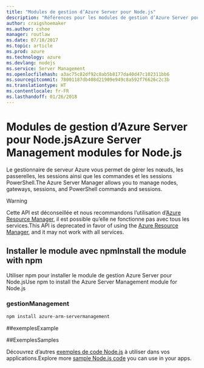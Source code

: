 ```yaml
---
title: "Modules de gestion d’Azure Server pour Node.js"
description: "Références pour les modules de gestion d’Azure Server pour Node.js"
author: craigshoemaker
ms.author: cshoe
manager: routlaw
ms.date: 07/18/2017
ms.topic: article
ms.prod: azure
ms.technology: azure
ms.devlang: nodejs
ms.service: Server Management
ms.openlocfilehash: a3ac75c82df92c8ab5b8177da40d47c102311bb6
ms.sourcegitcommit: 78001187db408d21909e949c8a592f76626c2c3b
ms.translationtype: HT
ms.contentlocale: fr-FR
ms.lasthandoff: 01/26/2018
---
```

# <a name="azure-server-management-modules-for-nodejs"></a><span data-ttu-id="22af4-103">Modules de gestion d’Azure Server pour Node.js</span><span class="sxs-lookup"><span data-stu-id="22af4-103">Azure Server Management modules for Node.js</span></span>

<span data-ttu-id="22af4-104">Le gestionnaire de serveur Azure vous permet de gérer les nœuds, les passerelles, les sessions ainsi que les commandes et les sessions PowerShell.</span><span class="sxs-lookup"><span data-stu-id="22af4-104">The Azure Server Manager allows you to manage nodes, gateways, sessions, and PowerShell commands and sessions.</span></span>

> [!WARNING]
> <span data-ttu-id="22af4-105">Cette API est déconseillée et nous recommandons l’utilisation d’[Azure Resource Manager](/javascript/api/overview/azure/resources), il est possible qu’elle ne fonctionne pas avec tous les services.</span><span class="sxs-lookup"><span data-stu-id="22af4-105">This API is deprecated in favor of using the [Azure Resource Manager](/javascript/api/overview/azure/resources), and it may not work with all services.</span></span>

## <a name="install-the-module-with-npm"></a><span data-ttu-id="22af4-106">Installer le module avec npm</span><span class="sxs-lookup"><span data-stu-id="22af4-106">Install the module with npm</span></span>

<span data-ttu-id="22af4-107">Utiliser npm pour installer le module de gestion Azure Server pour Node.js</span><span class="sxs-lookup"><span data-stu-id="22af4-107">Use npm to install the Azure Server Management module for Node.js</span></span>

### <a name="management"></a><span data-ttu-id="22af4-108">gestion</span><span class="sxs-lookup"><span data-stu-id="22af4-108">Management</span></span>

```bash
npm install azure-arm-servermanagement
```

##<a name="example"></a><span data-ttu-id="22af4-109">exemples</span><span class="sxs-lookup"><span data-stu-id="22af4-109">Example</span></span>

##<a name="samples"></a><span data-ttu-id="22af4-110">Exemples</span><span class="sxs-lookup"><span data-stu-id="22af4-110">Samples</span></span>

<span data-ttu-id="22af4-111">Découvrez d’autres [exemples de code Node.js](https://azure.microsoft.com/resources/samples/?platform=nodejs) à utiliser dans vos applications.</span><span class="sxs-lookup"><span data-stu-id="22af4-111">Explore more [sample Node.js code](https://azure.microsoft.com/resources/samples/?platform=nodejs) you can use in your apps.</span></span>
